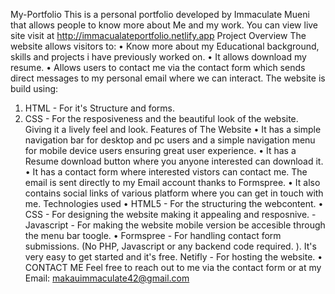 My-Portfolio
This is a personal portfolio developed by Immaculate Mueni that allows people to know more about Me and my work. You can view live site visit at http://immacualateportfolio.netlify.app
Project Overview
The website allows visitors to:
•	Know more about my Educational background, skills and projects i have previously worked on.
•	It allows download my resume.
•	Allows users to contact me via the contact form which sends direct messages to my personal email where we can interact.
The website is build using:
1.	HTML - For it's Structure and forms.
2.	CSS - For the resposiveness and the beautiful look of the website. Giving it a lively feel and look.
Features of The Website
•	It has a simple navigation bar for desktop and pc users and a simple navigation menu for mobile device users ensuring great user experience.
•	It has a Resume download button where you anyone interested can download it.
•	It has a contact form where interested vistors can contact me. The email is sent directly to my Email account thanks to Formspree.
•	It also contains social links of various platform where you can get in touch with me.
Technologies used
•	HTML5 - For the structuring the webcontent.
•	CSS - For designing the website making it appealing and resposnive. -Javascript - For making the website mobile version be accesible through the menu bar toogle.
•	Formspree - For handling contact form submissions. (No PHP, Javascript or any backend code required. ). It's very easy to get started and it's free.
   Netifly - For hosting the website.
•	CONTACT ME
Feel free to reach out to me via the contact form or at my
Email: makauimmaculate42@gmail.com

